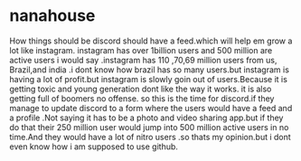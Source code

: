 # nanahouse
How things should be 
discord should have a feed.which will help em 
grow a lot like instagram. instagram has over 
1billion users and 500 million are active users 
i would say .instagram has 110 ,70,69 million
users from us, Brazil,and india .i dont know
how brazil has so many users.but instagram is
having a lot of profit.but instagram is slowly 
goin out of users.Because it is getting toxic
and young generation dont like the way it works.
it is also getting full of boomers no offense.
so this is the time for discord.if they manage 
to update discord to a form where the users 
would have a feed and a profile .Not saying it
has to be a photo and video sharing app.but if 
they do that their 250 million user would jump
into 500 million active users in no time.And 
they would have a lot of nitro users .so thats
my opinion.but i dont even know how i am
 supposed to use github.
